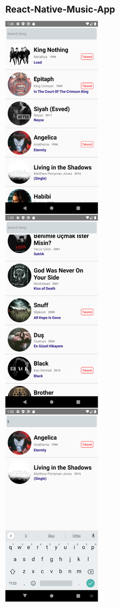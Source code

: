 # React-Native-Music-App

<img src="Screenshot_1642945103.png" height="600" width="290"><img/>
<img src="Screenshot_1642945142.png" height="600" width="290"><img/>
<img src="Screenshot_1642945126.png" height="600" width="290"><img/>
